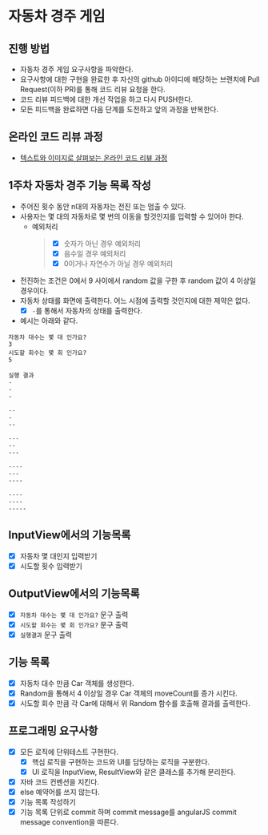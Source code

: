 # 자동차 경주 게임
## 진행 방법
* 자동차 경주 게임 요구사항을 파악한다.
* 요구사항에 대한 구현을 완료한 후 자신의 github 아이디에 해당하는 브랜치에 Pull Request(이하 PR)를 통해 코드 리뷰 요청을 한다.
* 코드 리뷰 피드백에 대한 개선 작업을 하고 다시 PUSH한다.
* 모든 피드백을 완료하면 다음 단계를 도전하고 앞의 과정을 반복한다.

## 온라인 코드 리뷰 과정
* [텍스트와 이미지로 살펴보는 온라인 코드 리뷰 과정](https://github.com/next-step/nextstep-docs/tree/master/codereview)



## 1주차 자동차 경주 기능 목록 작성
- 주어진 횟수 동안 n대의 자동차는 전진 또는 멈출 수 있다.
- 사용자는 몇 대의 자동차로 몇 번의 이동을 할것인지를 입력할 수 있어야 한다.
  - 예외처리
    >  - [x] 숫자가 아닌 경우 예외처리
    >  - [x] 음수일 경우 예외처리
    >  - [x] 0이거나 자연수가 아닐 경우 예외처리
- 전진하는 조건은 0에서 9 사이에서 random 값을 구한 후 random 값이 4 이상일 경우이다. 
- 자동차 상태를 화면에 출력한다. 어느 시점에 출력할 것인지에 대한 제약은 없다.
  - [x] `-`를 통해서 자동차의 상태를 출력한다.
- 예시는 아래와 같다.
```
자동차 대수는 몇 대 인가요?
3
시도할 회수는 몇 회 인가요?
5

실행 결과
-
-
-

--
-
--

---
--
---

----
---
----

----
----
-----
```
## InputView에서의 기능목록
- [x] 자동차 몇 대인지 입력받기
- [x] 시도할 횟수 입력받기

## OutputView에서의 기능목록
- [x] `자동차 대수는 몇 대 인가요?` 문구 출력
- [x] `시도할 회수는 몇 회 인가요?` 문구 출력
- [x] `실행결과` 문구 출력

## 기능 목록
- [x] 자동차 대수 만큼 Car 객체를 생성한다.
- [x] Random을 통해서 4 이상일 경우 Car 객체의 moveCount를 증가 시킨다.
- [x] 시도할 회수 만큼 각 Car에 대해서 위 Random 함수를 호출해 결과를 출력한다.

## 프로그래밍 요구사항
- [x] 모든 로직에 단위테스트 구현한다.
    - [x] 핵심 로직을 구현하는 코드와 UI를 담당하는 로직을 구분한다.
    - [x] UI 로직을 InputView, ResultView와 같은 클래스를 추가해 분리한다.
- [x] 자바 코드 컨벤션을 지킨다.
- [x] else 예약어를 쓰지 않는다.
- [x] 기능 목록 작성하기
- [x] 기능 목록 단위로 commit 하며 commit message를 angularJS commit message convention을 따른다.
